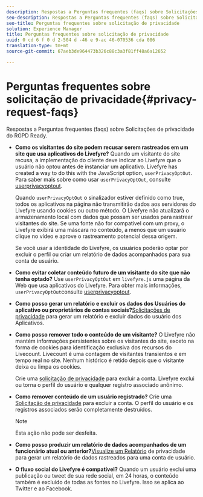 ```yaml
---
description: Respostas a Perguntas frequentes (faqs) sobre Solicitações de privacidade do RGPD Ready.
seo-description: Respostas a Perguntas frequentes (faqs) sobre Solicitações de privacidade do RGPD Ready.
seo-title: Perguntas frequentes sobre solicitação de privacidade
solution: Experience Manager
title: Perguntas frequentes sobre solicitação de privacidade
uuid: 0 cd 6 f 0 d 2-504 d -46 e 9-ac 46-070536 cda 086
translation-type: tm+mt
source-git-commit: 67aeb3de964473b326c88c3a3f81ff48a6a12652

---
```



# Perguntas frequentes sobre solicitação de privacidade{#privacy-request-faqs}

Respostas a Perguntas frequentes (faqs) sobre Solicitações de privacidade do RGPD Ready.

* **Como os visitantes do site podem recusar serem rastreados em um site que usa aplicativos do Livefyre?** Quando um visitante do site recusa, a implementação do cliente deve indicar ao Livefyre que o usuário não optou antes de instanciar um aplicativo. Livefyre has created a way to do this with the JavaScript option, `userPrivacyOptOut`. Para saber mais sobre como usar `userPrivacyOptOut`, consulte [userprivacyoptout](/help/using/c-settings-other/c-gdpr-compliance/c-userprivacyoptout.md).

   Quando `userPrivacyOptOut` o sinalizador estiver definido como true, todos os aplicativos na página não transmitirão dados aos servidores do Livefyre usando cookies ou outro método. O Livefyre não atualizará o armazenamento local com dados que possam ser usados para rastrear visitantes do site. Se uma fonte não for compatível com um proxy, o Livefyre exibirá uma máscara no conteúdo, a menos que um usuário clique no vídeo e aprove o rastreamento potencial dessa origem.

   Se você usar a identidade do Livefyre, os usuários poderão optar por excluir o perfil ou criar um relatório de dados acompanhados para sua conta de usuário.

* **Como evitar coletar conteúdo futuro de um visitante do site que não tenha optado?** Use `userPrivacyOptOut` em `livefyre.js` uma página da Web que usa aplicativos do Livefyre. Para obter mais informações, `userPrivacyOptOut`consulte [userprivacyoptout](/help/using/c-settings-other/c-gdpr-compliance/c-userprivacyoptout.md).

* **Como posso gerar um relatório e excluir os dados dos Usuários do aplicativo ou proprietários de contas sociais?**[Solicitações de privacidade](../../c-settings-other/c-gdpr-compliance/c-privacy-requests.md#c_privacy_requests) para gerar um relatório e excluir dados do usuário dos Aplicativos.

* **Como posso remover todo o conteúdo de um visitante?** O Livefyre não mantém informações persistentes sobre os visitantes do site, exceto na forma de cookies para identificação exclusiva dos recursos do Livecount. Livecount é uma contagem de visitantes transientos e em tempo real no site. Nenhum histórico é retido depois que o visitante deixa ou limpa os cookies.

   Crie uma [solicitação de privacidade](../../c-settings-other/c-gdpr-compliance/c-privacy-requests.md#c_privacy_requests) para excluir a conta. Livefyre exclui ou torna o perfil do usuário e qualquer registro associado anônimo.

* **Como remover conteúdo de um usuário registrado?** Crie uma [Solicitação de privacidade](../../c-settings-other/c-gdpr-compliance/c-privacy-requests.md#c_privacy_requests) para excluir a conta. O perfil do usuário e os registros associados serão completamente destruídos.

   >[!NOTE]
   >
   >Esta ação não pode ser desfeita.

* **Como posso produzir um relatório de dados acompanhados de um funcionário atual ou anterior?**[Visualize um Relatório](../../c-settings-other/c-gdpr-compliance/c-view-a-privacy-report.md#c_view_a_privacy_report) de privacidade para gerar um relatório de dados rastreados para uma conta de usuário.

* **O fluxo social do Livefyre é compatível?** Quando um usuário exclui uma publicação ou tweet de sua rede social, em 24 horas, o conteúdo também é excluído de todas as fontes no Livefyre. Isso se aplica ao Twitter e ao Facebook.

